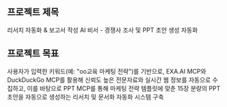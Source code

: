 ## 프로젝트 제목

리서치 자동화 & 보고서 작성 AI 비서 - 경쟁사 조사 및  PPT 초안 생성 자동화


## 프로젝트 목표

사용자가 입력한 키워드(예: "oo교육 마케팅 전략")를 기반으로, EXA.AI MCP와 DuckDuckGo MCP를 활용해 신뢰도 높은 전문자료와 실시간 웹 정보를 자동으로 수집하고, 이를 바탕으로 PPT MCP를 통해 마케팅 전략 템플릿에 맞춘 15장 분량의 PPT 초안을 자동으로 생성하는 리서치 및 문서화 자동화 시스템 구축